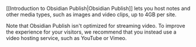 [[Introduction to Obsidian Publish|Obsidian Publish]] lets you host notes and other media types, such as images and video clips, up to 4GB per site.

Note that Obsidian Publish isn't optimized for streaming video. To improve the experience for your visitors, we recommend that you instead use a video hosting service, such as YouTube or Vimeo.